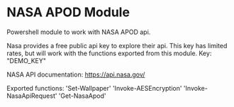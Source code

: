 # NASA APOD Module
Powershell module to work with NASA APOD api. 

Nasa provides a free public api key to explore their api. This key has limited rates, but will work with the functions exported from this module. 
Key: "DEMO_KEY"

NASA API documentation: https://api.nasa.gov/

Exported functions:
'Set-Wallpaper'
'Invoke-AESEncryption'
'Invoke-NasaApiRequest'
'Get-NasaApod'

